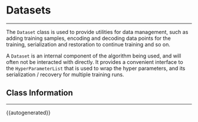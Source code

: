 # Datasets
----

The `Dataset` class is used to provide utilities for data management, such as adding training samples,
encoding and decoding data points for the training, serialization and restoration to continue training and so on.

A `Dataset` is an internal component of the algorithm being used, and will often not be interacted with directly.
It provides a convenient interface to the `HyperParameterList` that is used to wrap the hyper parameters, and its
serialization / recovery for multiple training runs.

## Class Information
----

{{autogenerated}}